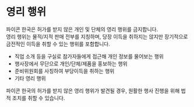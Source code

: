 # 영리 행위

파이콘 한국은 허가를 받지 않은 개인 및 단체의 영리 행위를 금지합니다.  
영리 행위는 물적/지적 판매 전부를 지칭하며, 당장 이득을 취하지는 않지만 장기적으로 금전적인 이득을 취할 수 있는 행위를 포함합니다.

- 직업 소개 등을 구실로 참가자들에게 접근해 개인 정보를 물어보는 행위
- 행사장에서 무단으로 개인/단체/제품을 홍보하는 행위
- 준비위원회를 사칭하여 부당이득을 취하는 행위
- 기타 영리 행위

파이콘 한국의 허가를 받지 않은 영리 행위가 발견될 경우, 원활한 행사 진행을 위해 법적 조치를 취할 수 있습니다.
